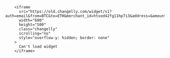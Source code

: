 
        <iframe
          src="https://old.changelly.com/widget/v1?auth=email&from=BTC&to=ETH&merchant_id=htxod42fg11hp7i3&address=&amount=1&ref_id=htxod42fg11hp7i3&color=00cf70"
          width="600"
          height="500"
          class="changelly"
          scrolling="no"
          style="overflow-y: hidden; border: none"
        >
          Can't load widget
        </iframe>
        
      
